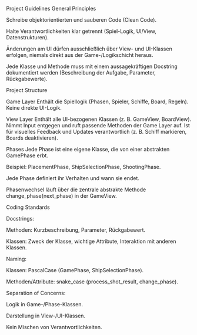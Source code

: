 Project Guidelines
General Principles

Schreibe objektorientierten und sauberen Code (Clean Code).

Halte Verantwortlichkeiten klar getrennt (Spiel-Logik, UI/View, Datenstrukturen).

Änderungen am UI dürfen ausschließlich über View- und UI-Klassen erfolgen, niemals direkt aus der Game-/Logikschicht heraus.

Jede Klasse und Methode muss mit einem aussagekräftigen Docstring dokumentiert werden (Beschreibung der Aufgabe, Parameter, Rückgabewerte).

Project Structure

Game Layer
Enthält die Spiellogik (Phasen, Spieler, Schiffe, Board, Regeln).
Keine direkte UI-Logik.

View Layer
Enthält alle UI-bezogenen Klassen (z. B. GameView, BoardView).
Nimmt Input entgegen und ruft passende Methoden der Game Layer auf.
Ist für visuelles Feedback und Updates verantwortlich (z. B. Schiff markieren, Boards deaktivieren).

Phases
Jede Phase ist eine eigene Klasse, die von einer abstrakten GamePhase erbt.

Beispiel: PlacementPhase, ShipSelectionPhase, ShootingPhase.

Jede Phase definiert ihr Verhalten und wann sie endet.

Phasenwechsel läuft über die zentrale abstrakte Methode change_phase(next_phase) in der GameView.

Coding Standards

Docstrings:

Methoden: Kurzbeschreibung, Parameter, Rückgabewert.

Klassen: Zweck der Klasse, wichtige Attribute, Interaktion mit anderen Klassen.

Naming:

Klassen: PascalCase (GamePhase, ShipSelectionPhase).

Methoden/Attribute: snake_case (process_shot_result, change_phase).

Separation of Concerns:

Logik in Game-/Phase-Klassen.

Darstellung in View-/UI-Klassen.

Kein Mischen von Verantwortlichkeiten.